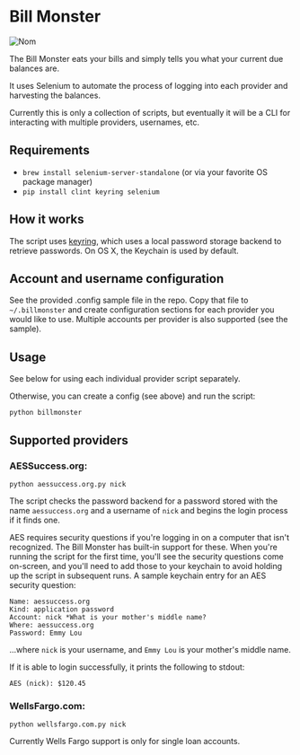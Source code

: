 # Bill Monster

![Nom](http://i.imgur.com/kYSmu.png)

The Bill Monster eats your bills and simply tells you what your current due balances are.

It uses Selenium to automate the process of logging into each provider and harvesting
the balances.

Currently this is only a collection of scripts, but eventually it will be a CLI for interacting
with multiple providers, usernames, etc.

## Requirements

- `brew install selenium-server-standalone` (or via your favorite OS package manager)
- `pip install clint keyring selenium`

## How it works

The script uses [keyring](http://pypi.python.org/pypi/keyring/), which uses a
local password storage backend to retrieve passwords. On OS X, the Keychain is used by default.

## Account and username configuration

See the provided .config sample file in the repo. Copy that file to `~/.billmonster` and create
configuration sections for each provider you would like to use. Multiple accounts per provider
is also supported (see the sample).

## Usage

See below for using each individual provider script separately.

Otherwise, you can create a config (see above) and run the script:

    python billmonster

## Supported providers

### AESSuccess.org:

    python aessuccess.org.py nick

The script checks the password backend for a password stored with the name
`aessuccess.org` and a username of `nick` and begins the login process if it finds one.

AES requires security questions if you're logging in on a computer that isn't recognized.
The Bill Monster has built-in support for these. When you're running the script for the first
time, you'll see the security questions come on-screen, and you'll need to add those to your
keychain to avoid holding up the script in subsequent runs. A sample keychain entry for an AES
security question:

    Name: aessuccess.org
    Kind: application password
    Account: nick *What is your mother's middle name?
    Where: aessuccess.org
    Password: Emmy Lou

...where `nick` is your username, and `Emmy Lou` is your mother's middle name.

If it is able to login successfully, it prints the following to stdout:

    AES (nick): $120.45

### WellsFargo.com:

    python wellsfargo.com.py nick

Currently Wells Fargo support is only for single loan accounts.
